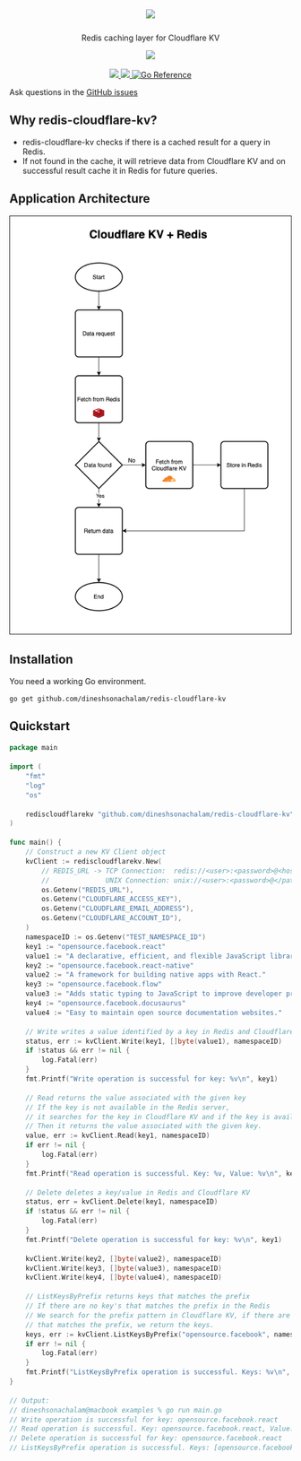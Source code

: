<h1 align="center">
  <a href="https://github.com/marketplace/actions/markdown-autodocs">
    <img src="https://i.imgur.com/9Y1vNiT.png"/>
  </a>
</h1>
<p align="center">Redis caching layer for Cloudflare KV</p>

<p align="center">
    <a href="https://sonarcloud.io/dashboard?id=redis-cloudflare-kv">
        <img src="https://sonarcloud.io/api/project_badges/quality_gate?project=redis-cloudflare-kv"/>
    </a>
</p>

<p align="center">
    <a href="https://goreportcard.com/report/github.com/dineshsonachalam/redis-cloudflare-kv">
        <img src="https://goreportcard.com/badge/github.com/dineshsonachalam/redis-cloudflare-kv">
    </a>
    <a href="https://github.com/dineshsonachalam/redis-cloudflare-kv/actions/workflows/tests.yml">
        <img src="https://github.com/dineshsonachalam/redis-cloudflare-kv/actions/workflows/tests.yml/badge.svg"/>
    </a>
    <a href="https://pkg.go.dev/github.com/dineshsonachalam/redis-cloudflare-kv">
        <img src="https://pkg.go.dev/badge/github.com/dineshsonachalam/redis-cloudflare-kv.svg" alt="Go Reference">
    </a>
</p>

Ask questions in the <a href ="https://github.com/dineshsonachalam/redis-cloudflare-kv/issues">GitHub issues</a>


## Why redis-cloudflare-kv?

- redis-cloudflare-kv checks if there is a cached result for a query in Redis. 
- If not found in the cache, it will retrieve data from Cloudflare KV and on successful result cache it in Redis for future queries.

## Application Architecture

<img src="./architecture.png"/>

## Installation

You need a working Go environment.

```
go get github.com/dineshsonachalam/redis-cloudflare-kv
```

## Quickstart

<!-- MARKDOWN-AUTO-DOCS:START (CODE:src=./.github/examples/main.go) -->
<!-- The below code snippet is automatically added from ./.github/examples/main.go -->
```go
package main

import (
	"fmt"
	"log"
	"os"

	rediscloudflarekv "github.com/dineshsonachalam/redis-cloudflare-kv"
)

func main() {
	// Construct a new KV Client object
	kvClient := rediscloudflarekv.New(
		// REDIS_URL -> TCP Connection:  redis://<user>:<password>@<host>:<port>/<db_number>
		//              UNIX Connection: unix://<user>:<password>@</path/to/redis.sock>?db=<db_number>
		os.Getenv("REDIS_URL"),
		os.Getenv("CLOUDFLARE_ACCESS_KEY"),
		os.Getenv("CLOUDFLARE_EMAIL_ADDRESS"),
		os.Getenv("CLOUDFLARE_ACCOUNT_ID"),
	)
	namespaceID := os.Getenv("TEST_NAMESPACE_ID")
	key1 := "opensource.facebook.react"
	value1 := "A declarative, efficient, and flexible JavaScript library for building user interfaces."
	key2 := "opensource.facebook.react-native"
	value2 := "A framework for building native apps with React."
	key3 := "opensource.facebook.flow"
	value3 := "Adds static typing to JavaScript to improve developer productivity and code quality."
	key4 := "opensource.facebook.docusaurus"
	value4 := "Easy to maintain open source documentation websites."

	// Write writes a value identified by a key in Redis and Cloudflare KV
	status, err := kvClient.Write(key1, []byte(value1), namespaceID)
	if !status && err != nil {
		log.Fatal(err)
	}
	fmt.Printf("Write operation is successful for key: %v\n", key1)

	// Read returns the value associated with the given key
	// If the key is not available in the Redis server,
	// it searches for the key in Cloudflare KV and if the key is available, it writes the key/value in the Redis.
	// Then it returns the value associated with the given key.
	value, err := kvClient.Read(key1, namespaceID)
	if err != nil {
		log.Fatal(err)
	}
	fmt.Printf("Read operation is successful. Key: %v, Value: %v\n", key1, string(value))

	// Delete deletes a key/value in Redis and Cloudflare KV
	status, err = kvClient.Delete(key1, namespaceID)
	if !status && err != nil {
		log.Fatal(err)
	}
	fmt.Printf("Delete operation is successful for key: %v\n", key1)

	kvClient.Write(key2, []byte(value2), namespaceID)
	kvClient.Write(key3, []byte(value3), namespaceID)
	kvClient.Write(key4, []byte(value4), namespaceID)

	// ListKeysByPrefix returns keys that matches the prefix
	// If there are no key's that matches the prefix in the Redis
	// We search for the prefix pattern in Cloudflare KV, if there are keys
	// that matches the prefix, we return the keys.
	keys, err := kvClient.ListKeysByPrefix("opensource.facebook", namespaceID)
	if err != nil {
		log.Fatal(err)
	}
	fmt.Printf("ListKeysByPrefix operation is successful. Keys: %v\n", keys)
}

// Output:
// dineshsonachalam@macbook examples % go run main.go
// Write operation is successful for key: opensource.facebook.react
// Read operation is successful. Key: opensource.facebook.react, Value: A declarative, efficient, and flexible JavaScript library for building user interfaces.
// Delete operation is successful for key: opensource.facebook.react
// ListKeysByPrefix operation is successful. Keys: [opensource.facebook.docusaurus opensource.facebook.react-native opensource.facebook.flow]
```
<!-- MARKDOWN-AUTO-DOCS:END -->
